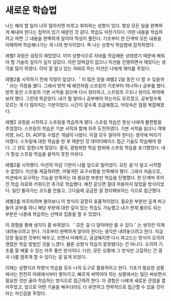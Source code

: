 # 새로운 학습법
나는 해야 할 일이 너무 많아지면 미루고 회피하는 성향이 있다. 항상 모든 일을 완벽하게 해내야 한다는 집착이 있기 때문인 것 같다. 학습도 마찬가지다. 어떤 내용을 학습하려고 하면 그 내용을 완벽하게 알아야 적성이 풀린다. 기초부터 한 단계씩 모든 내용을 이해하며 학습해나가는 게 나의 방식이었다. 즉 나는 상향식 학습법에 집착하였다.

레벨1 과정은 굉장히 재밌었다. 이미 상향식으로 자바를 학습해둔 상태였기 때문에 배워야 할 기술의 깊이가 깊지 않았다. 이런 압박감이 없으니 미션을 진행하면서 재밌다는 생각을 많이 하였다. 이미 잘 알고 있는 자바로 하는 미션은 나에게 재미를 주었다.

레벨2를 시작하기 전에 걱정이 앞섰다. ＇이 많은 양을 레벨2 2달 동안 다 할 수 있을까＇라는 걱정을 했다. 그래서 방학 때 예전처럼 스프링의 기초부터 하나하나 공부를 했다. 방학 동안 스프링의 기본 서적을 읽으며 다시 정리하고, 스프링의 구조나 원리도 파악해보려 했다. 그런데 똑같았다. 내가 뭘 얼마나 공부해야 하는지도 모르겠고, 공부할수록 모르는 게 더 많아지는 기분이었다. 시간이 갈수록 조급해졌고, 머릿속은 점점 복잡해졌다.

레벨2 과정을 시작하고 스프링을 학습하게 됐다. 스프링 학습은 항상 나에게 불편함을 주었었다. 스프링의 학습은 기본 서적과 함께 자주 도전하였다. 기본 서적을 읽으니 객체 지향, IoC, DI, AOP등 수많은 개념이 나왔다. 이걸 모두 알아야 한다는 생각에 머리가 아팠다. 스프링에 대한 학습을 한 후 때문인 것 데이터베이스 접근 기술도 학습해야 했다. 그 양도 엄청나게 많았다. 결국, 광범위한 학습 범위에 스프링 학습을 포기했었다. 내가 항상 스프링 학습을 끝까지 못한 이유다.

레벨2를 시작했다. 미션의 마감 기한이 나를 앞으로 밀어냈다. 모든 걸 다 알고 시작할 수 없었다. 미션을 제출하려면, 어떻게든 요구사항을 만족해야 했다. 그래서 처음으로, 미션에서 요구하는 기능을 만족하는 데 필요한 부분만 학습을 진행했다. 한 단계씩 주어진 학습 자료와 키워드만 추가로 학습했다. 예전 같으면 절대 허용하지 않았을 방식이었다. 일단 돌아가는 코드를 만들고, 그다음에 궁금한 걸 정리해보자는 식으로 접근했다.

레벨2를 마무리하며 돌아보니 이 방식이 굉장히 효율적이었다. 필요한 부분만 깊게 파고들어 공부를 하니 해당 부분에 대한 깊이 있는 학습도 가능했고 내가 현재 몰라도 되는 부분은 나중에 학습하는 선택과 집중을 할 수 있었다.

이 경험을 통해 생각이 좀 바뀌었다. ＇모든 걸 다 알아야만 쓸 수 있다＇는 생각은 이제 내려놓으려고 한다. 기초부터 완벽하게 알아야 한다는 생각은 내려놓으려고 한다. 지금 당장 필요한 것부터 배우고, 쓰면서 이해하고, 궁금해지면 다시 파고드는 방식이 오히려 괜찮은 학습 방법인 것을 느꼈다. 물론 상향식 학습이 잘못됐다는 건 아니다. 오히려 기초를 잘 배울 수 있는 아주 좋은 방식이다. 다만, 모든 상황에 그 방식만 고집하는 건 결국 나를 멈추게 할 수 있다는 걸 알게 되었다.

이제는 상향식과 하향식 학습을 모두 나의 도구로 활용하려고 한다. 기초가 필요한 상황에서는 천천히 아래에서부터 쌓아가고, 빠르게 써먹어야 하는 상황에서는 일단 써보면서 필요한 것만 골라 학습하는 방식으로 접근하려 한다. 이 경험은 나에게 새로운 관점을 열어주었고, 앞으로 어떤 기술을 배우더라도 더 유연하고 전략적으로 접근할 수 있을 것이라는 자신감을 주었다.
